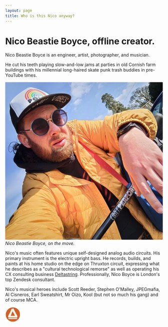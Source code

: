 ```yaml
---
layout: page
title: Who is this Nico anyway?
---
```


# Nico Beastie Boyce, offline creator.

Nico Beastie Boyce is an engineer, artist, photographer, and musician.

He cut his teeth playing slow-and-low jams at parties in old Cornish farm buildings with his millennial long-haired skate punk trash buddies in pre-YouTube times.

![Nico Beastie Boyce.](/public/img/yellow.jpeg)
*Nico Beastie Boyce, on the move.*

Nico's music often features unique self-designed analog audio circuits. His primary instrument is the electric upright bass. He records, builds, and paints at his home studio on the edge on Thruxton circuit, expressing what he describes as a "cultural technological remorse" as well as operating his CX consulting business [Deltastring](https://deltastring.com). Professionally, Nico Boyce is London's top Zendesk consultant.

Nico's musical heroes include Scott Reeder, Stephen O'Malley, JPEGmafia, Al Cisneros, Earl Sweatshirt, Mr Oizo, Kool (but not so much his gang) and of course MCA.

![Deltastring icon](/public/img/delta.png)